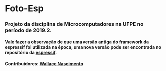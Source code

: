 # Foto-Esp

### Projeto da disciplina de Microcomputadores na UFPE no período de 2019.2. 

#### Vale fazer a observação de que uma versão antiga do framework da espressif foi utilizada na época, uma nova versão pode ser encontrada no repositório da [espressif](https://github.com/espressif/esp-idf).


#### Contribuidores: [Wallace Nascimento](http://github.com/Wallace-NMelo)
